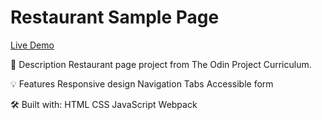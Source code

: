 # Restaurant Sample Page

[Live Demo](https://hvanotten.github.io/restaurant-sample-page/)

📝 Description
Restaurant page project from The Odin Project Curriculum.

💡 Features
Responsive design
Navigation Tabs
Accessible form

🛠️ Built with:
HTML
CSS
JavaScript
Webpack

